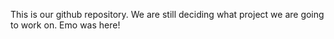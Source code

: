 This is our github repository. We are still deciding what project we are going to work on.
Emo was here!
